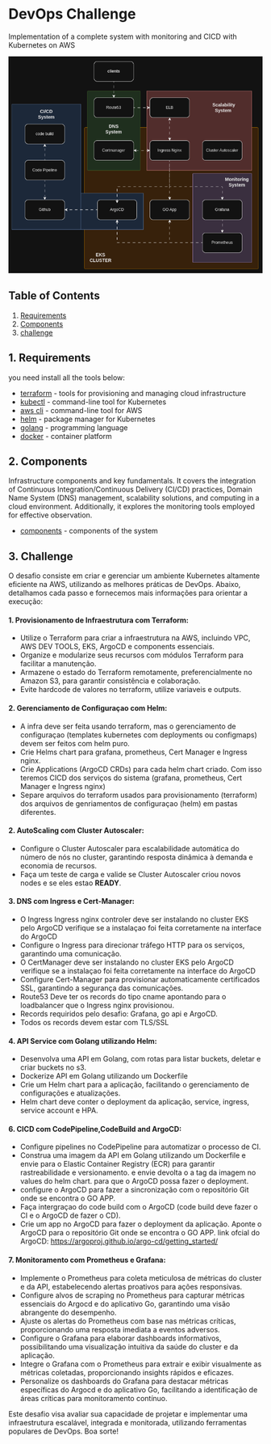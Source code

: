 # DevOps Challenge
Implementation of a complete system with monitoring and CICD with Kubernetes on AWS

![](https://github.com/AlphaEzops/kubernetes-challenge/blob/main/docs/system-workflow.gif)

## Table of Contents
1. [Requirements](#1-requirements)
2. [Components](#2-components)
3. [challenge](#3-challenge)

## 1. Requirements
you need install all the tools below:
- [terraform](./docs/requirements/terraform.md) - tools for provisioning and managing cloud infrastructure 
- [kubectl](./docs/requirements/kubectl.md) - command-line tool for Kubernetes 
- [aws cli](./docs/requirements/aws-cli.md) - command-line tool for AWS 
- [helm](./docs/requirements/helm.md) - package manager for Kubernetes  
- [golang](./docs/requirements/golang.md) - programming language 
- [docker](./docs/requirements/docker.md) - container platform

## 2. Components
 Infrastructure components and key fundamentals. It covers the integration of Continuous Integration/Continuous Delivery (CI/CD) practices, Domain Name System (DNS) management, scalability solutions, and computing in a cloud environment. Additionally, it explores the monitoring tools employed for effective observation.
- [components](./docs/components.md) - components of the system

## 3. Challenge
O desafio consiste em criar e gerenciar um ambiente Kubernetes altamente eficiente na AWS, utilizando as melhores práticas de DevOps. Abaixo, detalhamos cada passo e fornecemos mais informações para orientar a execução:

#### 1. Provisionamento de Infraestrutura com Terraform:
- Utilize o Terraform para criar a infraestrutura na AWS, incluindo VPC, AWS DEV TOOLS, EKS, ArgoCD e components essenciais.
- Organize e modularize seus recursos com módulos Terraform para facilitar a manutenção.
- Armazene o estado do Terraform remotamente, preferencialmente no Amazon S3, para garantir consistência e colaboração.
- Evite hardcode de valores no terraform, utilize variaveis e outputs.

#### 2. Gerenciamento de Configuraçao com Helm:
- A infra deve ser feita usando terraform, mas o gerenciamento de configuraçao (templates kubernetes com deployments ou configmaps) devem ser feitos com helm puro.
- Crie Helms chart para grafana, prometheus, Cert Manager e Ingress nginx.
- Crie Applications (ArgoCD CRDs) para cada helm chart criado. Com isso teremos CICD dos serviços do sistema (grafana, prometheus, Cert Manager e Ingress nginx)
- Separe arquivos do terraform usados para provisionamento (terraform) dos arquivos de genriamentos de configuraçao (helm) em pastas diferentes.

#### 2. AutoScaling com Cluster Autoscaler:
- Configure o Cluster Autoscaler para escalabilidade automática do número de nós no cluster, garantindo resposta dinâmica à demanda e economia de recursos.
- Faça um teste de carga e valide se Cluster Autoscaler criou novos nodes e se eles estao **READY**.

#### 3. DNS com Ingress e Cert-Manager:
- O Ingress Ingress nginx controler deve ser instalando no cluster EKS pelo ArgoCD verifique se a instalaçao foi feita corretamente na interface do ArgoCD
- Configure o Ingress para direcionar tráfego HTTP para os serviços, garantindo uma comunicação.
- O CertManager deve ser instalando no cluster EKS pelo ArgoCD verifique se a instalaçao foi feita corretamente na interface do ArgoCD
- Configure Cert-Manager para provisionar automaticamente certificados SSL, garantindo a segurança das comunicações.
- Route53 Deve ter os records do tipo cname apontando para o loadbalancer que o Ingress nginx provisionou.
- Records requiridos pelo desafio:  Grafana, go api e ArgoCD.
- Todos os records devem estar com TLS/SSL

#### 4. API Service com Golang utilizando Helm:
- Desenvolva uma API em Golang, com rotas para listar buckets, deletar e criar buckets no s3.
- Dockerize API em Golang utilizando um Dockerfile
- Crie um Helm chart para a aplicação, facilitando o gerenciamento de configurações e atualizações.
- Helm chart deve conter o deployment da aplicação, service, ingress, service account e HPA.

#### 6. CICD com CodePipeline,CodeBuild and ArgoCD:
- Configure pipelines no CodePipeline para automatizar o processo de CI.
- Construa uma imagem da API em Golang utilizando um Dockerfile e envie para o Elastic Container Registry (ECR) para garantir rastreabilidade e versionamento. e envie devolta o a tag da imagem no values do helm chart. para que o ArgoCD possa fazer o deployment.
- configure o ArgoCD para fazer a sincronização com o repositório Git onde se encontra o GO APP.
- Faça intergraçao do code build com o ArgoCD (code build deve fazer o CI e o ArgoCD de fazer o CD).
- Crie um app no ArgoCD para fazer o deployment da aplicação. Aponte o ArgoCD para o repositório Git onde se encontra o GO APP. link ofcial do ArgoCD: https://argoproj.github.io/argo-cd/getting_started/

#### 7. Monitoramento com Prometheus e Grafana:
- Implemente o Prometheus para coleta meticulosa de métricas do cluster e da API, estabelecendo alertas proativos para ações responsivas.
- Configure alvos de scraping no Prometheus para capturar métricas essenciais do Argocd e do aplicativo Go, garantindo uma visão abrangente do desempenho.
- Ajuste os alertas do Prometheus com base nas métricas críticas, proporcionando uma resposta imediata a eventos adversos.
- Configure o Grafana para elaborar dashboards informativos, possibilitando uma visualização intuitiva da saúde do cluster e da aplicação.
- Integre o Grafana com o Prometheus para extrair e exibir visualmente as métricas coletadas, proporcionando insights rápidos e eficazes.
- Personalize os dashboards do Grafana para destacar métricas específicas do Argocd e do aplicativo Go, facilitando a identificação de áreas críticas para monitoramento contínuo.

Este desafio visa avaliar sua capacidade de projetar e implementar uma infraestrutura escalável, integrada e monitorada, utilizando ferramentas populares de DevOps. Boa sorte!
